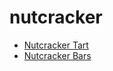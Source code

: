 # nutcracker

 * [Nutcracker Tart](../../index/n/nutcracker-tart-104529.json)
 * [Nutcracker Bars](../../index/n/nutcracker-bars.json)
